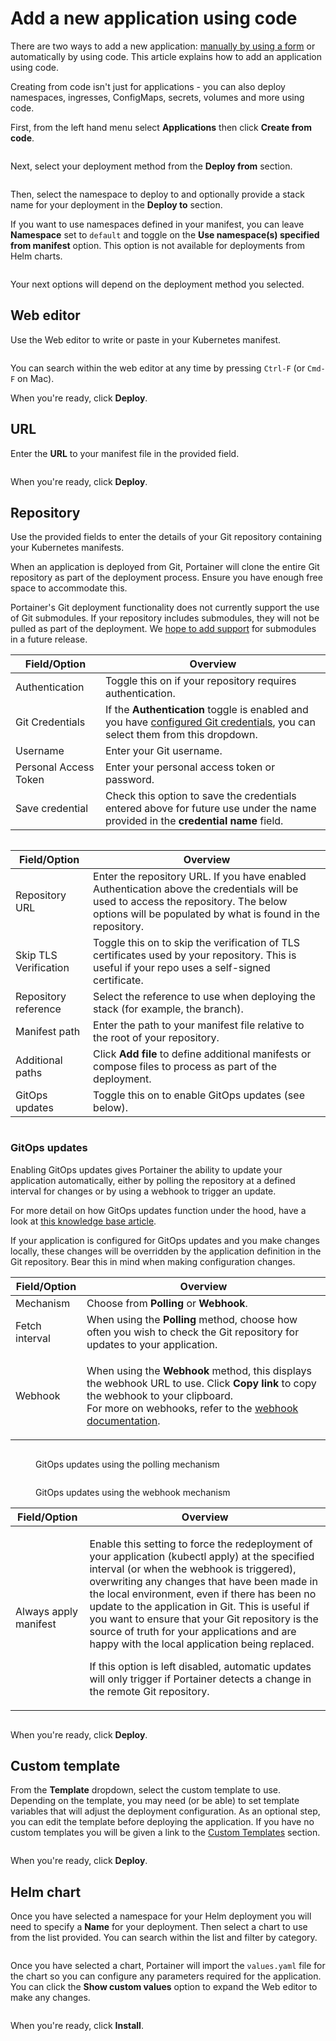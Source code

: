 # Add a new application using code

There are two ways to add a new application: [manually by using a form](add.md) or automatically by using code. This article explains how to add an application using code.

Creating from code isn't just for applications - you can also deploy namespaces, ingresses, ConfigMaps, secrets, volumes and more using code.

First, from the left hand menu select **Applications** then click **Create from code**.

<figure><img src="../../../.gitbook/assets/2.24.0-kubernetes-applications-manifest-add.gif" alt=""><figcaption></figcaption></figure>

Next, select your deployment method from the **Deploy from** section.

<figure><img src="../../../.gitbook/assets/2.20-kubernetes-applications-manifest-deployfrom.png" alt=""><figcaption></figcaption></figure>

Then, select the namespace to deploy to and optionally provide a stack name for your deployment in the **Deploy to** section.

If you want to use namespaces defined in your manifest, you can leave **Namespace** set to `default` and toggle on the **Use namespace(s) specified from manifest** option. This option is not available for deployments from Helm charts.

<figure><img src="../../../.gitbook/assets/2.20-kubernetes-applications-manifest-namespace.png" alt=""><figcaption></figcaption></figure>

Your next options will depend on the deployment method you selected.

## Web editor

Use the Web editor to write or paste in your Kubernetes manifest.&#x20;

<figure><img src="../../../.gitbook/assets/2.20-kubernetes-applications-manifest-webeditor.png" alt=""><figcaption></figcaption></figure>

You can search within the web editor at any time by pressing `Ctrl-F` (or `Cmd-F` on Mac).

When you're ready, click **Deploy**. &#x20;

## URL

Enter the **URL** to your manifest file in the provided field.

<figure><img src="../../../.gitbook/assets/2.20-kubernetes-applications-manifest-url.png" alt=""><figcaption></figcaption></figure>

When you're ready, click **Deploy**.

## Repository

Use the provided fields to enter the details of your Git repository containing your Kubernetes manifests.

When an application is deployed from Git, Portainer will clone the entire Git repository as part of the deployment process. Ensure you have enough free space to accommodate this.

Portainer's Git deployment functionality does not currently support the use of Git submodules. If your repository includes submodules, they will not be pulled as part of the deployment. We [hope to add support](https://github.com/orgs/portainer/discussions/9767) for submodules in a future release.

| Field/Option          | Overview                                                                                                                                                                  |
| --------------------- | ------------------------------------------------------------------------------------------------------------------------------------------------------------------------- |
| Authentication        | Toggle this on if your repository requires authentication.                                                                                                                |
| Git Credentials       | If the **Authentication** toggle is enabled and you have [configured Git credentials](../../account-settings.md#git-credentials), you can select them from this dropdown. |
| Username              | Enter your Git username.                                                                                                                                                  |
| Personal Access Token | Enter your personal access token or password.                                                                                                                             |
| Save credential       | Check this option to save the credentials entered above for future use under the name provided in the **credential name** field.                                          |

<figure><img src="../../../.gitbook/assets/2.16-stacks-add-gitcreds.png" alt=""><figcaption></figcaption></figure>

| Field/Option          | Overview                                                                                                                                                                                          |
| --------------------- | ------------------------------------------------------------------------------------------------------------------------------------------------------------------------------------------------- |
| Repository URL        | Enter the repository URL. If you have enabled Authentication above the credentials will be used to access the repository. The below options will be populated by what is found in the repository. |
| Skip TLS Verification | Toggle this on to skip the verification of TLS certificates used by your repository. This is useful if your repo uses a self-signed certificate.                                                  |
| Repository reference  | Select the reference to use when deploying the stack (for example, the branch).                                                                                                                   |
| Manifest path         | Enter the path to your manifest file relative to the root of your repository.                                                                                                                     |
| Additional paths      | Click **Add file** to define additional manifests or compose files to process as part of the deployment.                                                                                          |
| GitOps updates        | Toggle this on to enable GitOps updates (see below).                                                                                                                                              |

<figure><img src="../../../.gitbook/assets/2.24.0-kubernetes-applications-manifest-git.png" alt=""><figcaption></figcaption></figure>

### GitOps updates

Enabling GitOps updates gives Portainer the ability to update your application automatically, either by polling the repository at a defined interval for changes or by using a webhook to trigger an update.

For more detail on how GitOps updates function under the hood, have a look at [this knowledge base article](https://portal.portainer.io/knowledge/how-do-automatic-updates-for-stacks-applications-work).

If your application is configured for GitOps updates and you make changes locally, these changes will be overridden by the application definition in the Git repository. Bear this in mind when making configuration changes.

| Field/Option   | Overview                                                                                                                                                                                                                                                    |
| -------------- | ----------------------------------------------------------------------------------------------------------------------------------------------------------------------------------------------------------------------------------------------------------- |
| Mechanism      | Choose from **Polling** or **Webhook**.                                                                                                                                                                                                                     |
| Fetch interval | When using the **Polling** method, choose how often you wish to check the Git repository for updates to your application.                                                                                                                                   |
| Webhook        | <p>When using the <strong>Webhook</strong> method, this displays the webhook URL to use. Click <strong>Copy link</strong> to copy the webhook to your clipboard.<br>For more on webhooks, refer to the <a href="webhooks.md">webhook documentation</a>.</p> |

<figure><img src="../../../.gitbook/assets/2.19-stacks-add-git-polling.png" alt=""><figcaption><p>GitOps updates using the polling mechanism</p></figcaption></figure>

<figure><img src="../../../.gitbook/assets/2.19-stacks-add-git-webhook.png" alt=""><figcaption><p>GitOps updates using the webhook mechanism</p></figcaption></figure>

| Field/Option          | Overview                                                                                                                                                                                                                                                                                                                                                                                                                                                                                                                                                                                                   |
| --------------------- | ---------------------------------------------------------------------------------------------------------------------------------------------------------------------------------------------------------------------------------------------------------------------------------------------------------------------------------------------------------------------------------------------------------------------------------------------------------------------------------------------------------------------------------------------------------------------------------------------------------- |
| Always apply manifest | <p>Enable this setting to force the redeployment of your application (kubectl apply) at the specified interval (or when the webhook is triggered), overwriting any changes that have been made in the local environment, even if there has been no update to the application in Git. This is useful if you want to ensure that your Git repository is the source of truth for your applications and are happy with the local application being replaced.</p><p></p><p>If this option is left disabled, automatic updates will only trigger if Portainer detects a change in the remote Git repository.</p> |

<figure><img src="../../../.gitbook/assets/2.19-kubernetes-ingress-add-manifest-git-alwaysapply.png" alt=""><figcaption></figcaption></figure>

When you're ready, click **Deploy**.

## Custom template

From the **Template** dropdown, select the custom template to use. Depending on the template, you may need (or be able) to set template variables that will adjust the deployment configuration. As an optional step, you can edit the template before deploying the application. If you have no custom templates you will be given a link to the [Custom Templates](../templates/) section.

<figure><img src="../../../.gitbook/assets/2.20-kubernetes-applications-manifest-customtemplate.png" alt=""><figcaption></figcaption></figure>

When you're ready, click **Deploy**.

## Helm chart

Once you have selected a namespace for your Helm deployment you will need to specify a **Name** for your deployment. Then select a chart to use from the list provided. You can search within the list and filter by category.

<figure><img src="../../../.gitbook/assets/2.20-kubernetes-applications-manifest-helm-select.png" alt=""><figcaption></figcaption></figure>

Once you have selected a chart, Portainer will import the `values.yaml` file for the chart so you can configure any parameters required for the application. You can click the **Show custom values** option to expand the Web editor to make any changes.

<figure><img src="../../../.gitbook/assets/2.20-kubernetes-applications-manifest-helm-webeditor.png" alt=""><figcaption></figcaption></figure>

When you're ready, click **Install**.
